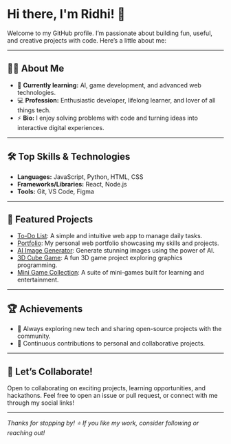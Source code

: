 # Hi there, I'm Ridhi! 👋

Welcome to my GitHub profile. I’m passionate about building fun, useful, and creative projects with code. Here’s a little about me:

---

## 👩‍💻 About Me

- 🌱 **Currently learning:** AI, game development, and advanced web technologies.
- 💻 **Profession:** Enthusiastic developer, lifelong learner, and lover of all things tech.
- ⚡ **Bio:** I enjoy solving problems with code and turning ideas into interactive digital experiences.

---

## 🛠️ Top Skills & Technologies

- **Languages:** JavaScript, Python, HTML, CSS
- **Frameworks/Libraries:** React, Node.js
- **Tools:** Git, VS Code, Figma

---

## 🚀 Featured Projects

- [To-Do List](https://github.com/ridhii17/To-Do-List): A simple and intuitive web app to manage daily tasks.
- [Portfolio](https://github.com/ridhii17/Portfolio): My personal web portfolio showcasing my skills and projects.
- [AI Image Generator](https://github.com/ridhii17/AI---Image---Generator): Generate stunning images using the power of AI.
- [3D Cube Game](https://github.com/ridhii17/3D-Cube-Game): A fun 3D game project exploring graphics programming.
- [Mini Game Collection](https://github.com/ridhii17/-Mini-Game-Collection): A suite of mini-games built for learning and entertainment.

---

## 🏆 Achievements

- 🚩 Always exploring new tech and sharing open-source projects with the community.
- 🥇 Continuous contributions to personal and collaborative projects.

---

## 🤝 Let’s Collaborate!

Open to collaborating on exciting projects, learning opportunities, and hackathons. Feel free to open an issue or pull request, or connect with me through my social links!

---

_Thanks for stopping by! ⭐️ If you like my work, consider following or reaching out!_
